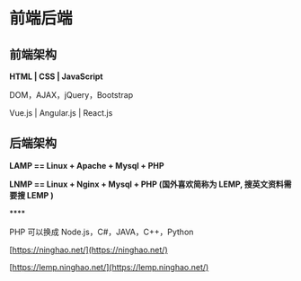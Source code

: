 # 前端后端

## 前端架构

**HTML  \|  CSS  \|  JavaScript**



DOM，AJAX，jQuery，Bootstrap

Vue.js  \|  Angular.js  \|  React.js

## 后端架构

**LAMP == Linux + Apache + Mysql + PHP** 

**LNMP == Linux + Nginx + Mysql + PHP \(国外喜欢简称为 LEMP, 搜英文资料需要搜 LEMP \)**

\*\*\*\*

PHP 可以换成 Node.js，C\#，JAVA，C++，Python

[https://ninghao.net/](https://ninghao.net/)

[https://lemp.ninghao.net/](https://lemp.ninghao.net/)

